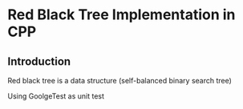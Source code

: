 # Red Black Tree Implementation in CPP
## Introduction
Red black tree is a data structure (self-balanced binary search tree)

Using GoolgeTest as unit test